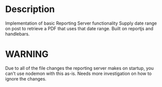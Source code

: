 # Description
Implementation of basic Reporting Server functionality
Supply date range on post to retrieve a PDF that uses that date range.
Built on reportjs and handlebars.

# WARNING
Due to all of the file changes the reporting server makes on startup, you can't use nodemon with this as-is. Needs more investigation on how to ignore the changes.